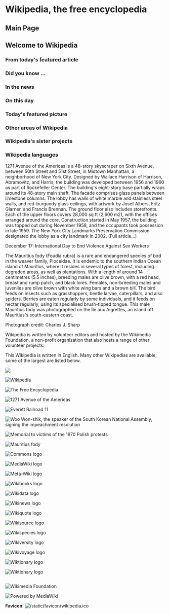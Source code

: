 # Wikipedia, the free encyclopedia

## Main Page

## Welcome to Wikipedia

### From today's featured article

### Did you know ...

### In the news

### On this day

### Today's featured picture

### Other areas of Wikipedia

### Wikipedia's sister projects

### Wikipedia languages

1271 Avenue of the Americas is a 48-story skyscraper on Sixth Avenue, between 50th Street and 51st Street, in Midtown Manhattan, a neighborhood of New York City. Designed by Wallace Harrison of Harrison, Abramovitz, and Harris, the building was developed between 1956 and 1960 as part of Rockefeller Center. The building's eight-story base partially wraps around its 48-story main shaft. The facade comprises glass panels between limestone columns. The lobby has walls of white marble and stainless steel walls, and red-burgundy glass ceilings, with artwork by Josef Albers, Fritz Glarner, and Francis Brennan. The ground floor also includes storefronts. Each of the upper floors covers 28,000 sq ft (2,600 m2), with the offices arranged around the core. Construction started in May 1957, the building was topped out during November 1958, and the occupants took possession in late 1959. The New York City Landmarks Preservation Commission designated the lobby as a city landmark in 2002. (Full article...)

December 17: International Day to End Violence Against Sex Workers

The Mauritius fody (Foudia rubra) is a rare and endangered species of bird in the weaver family, Ploceidae. It is endemic to the southern Indian Ocean island of Mauritius, where it resides in several types of forest, including degraded areas, as well as plantations. With a length of around 14 centimetres (5.5 inches), breeding males are olive brown, with a red head, breast and rump patch, and black lores. Females, non-breeding males and juveniles are olive brown with white wing bars and a brown bill. The bird feeds on insects such as grasshoppers, beetle larvae, caterpillars, and also spiders. Berries are eaten regularly by some individuals, and it feeds on nectar regularly, using its specialised brush-tipped tongue. This male Mauritius fody was photographed on the Île aux Aigrettes, an island off Mauritius's south-eastern coast.

Photograph credit: Charles J. Sharp

Wikipedia is written by volunteer editors and hosted by the Wikimedia Foundation, a non-profit organization that also hosts a range of other volunteer projects:

This Wikipedia is written in English. Many other Wikipedias are available; some of the largest are listed below.

![](/static/images/icons/wikipedia.png)

![Wikipedia](/static/images/mobile/copyright/wikipedia-wordmark-en.svg)

![The Free Encyclopedia](/static/images/mobile/copyright/wikipedia-tagline-en.svg)

![1271 Avenue of the Americas](//upload.wikimedia.org/wikipedia/commons/thumb/6/6f/From_the_QM5_td_%282022-09-12%29_006_-_1271_Avenue_of_the_Americas.jpg/114px-From_the_QM5_td_%282022-09-12%29_006_-_1271_Avenue_of_the_Americas.jpg)

![Everett Railroad 11](//upload.wikimedia.org/wikipedia/commons/thumb/9/90/Narragansett_Pier_Railroad_11.jpg/182px-Narragansett_Pier_Railroad_11.jpg)

![Woo Won-shik, the speaker of the South Korean National Assembly, signing the impeachment resolution](//upload.wikimedia.org/wikipedia/commons/thumb/a/a2/.jpg/.jpg)

![Memorial to victims of the 1970 Polish protests](//upload.wikimedia.org/wikipedia/commons/thumb/1/1c/Grudzien_1970_pomnik_w_Gdyni_k.jpg/167px-Grudzien_1970_pomnik_w_Gdyni_k.jpg)

![Mauritius fody](//upload.wikimedia.org/wikipedia/commons/thumb/c/ca/Mauritius_fody_%28Foudia_rubra%29_male_2.jpg/400px-Mauritius_fody_%28Foudia_rubra%29_male_2.jpg)

![Commons logo](//upload.wikimedia.org/wikipedia/en/thumb/4/4a/Commons-logo.svg/31px-Commons-logo.svg.png)

![MediaWiki logo](//upload.wikimedia.org/wikipedia/commons/thumb/a/a6/MediaWiki-2020-icon.svg/35px-MediaWiki-2020-icon.svg.png)

![Meta-Wiki logo](//upload.wikimedia.org/wikipedia/commons/thumb/7/75/Wikimedia_Community_Logo.svg/35px-Wikimedia_Community_Logo.svg.png)

![Wikibooks logo](//upload.wikimedia.org/wikipedia/commons/thumb/f/fa/Wikibooks-logo.svg/35px-Wikibooks-logo.svg.png)

![Wikidata logo](//upload.wikimedia.org/wikipedia/commons/thumb/f/ff/Wikidata-logo.svg/47px-Wikidata-logo.svg.png)

![Wikinews logo](//upload.wikimedia.org/wikipedia/commons/thumb/2/24/Wikinews-logo.svg/51px-Wikinews-logo.svg.png)

![Wikiquote logo](//upload.wikimedia.org/wikipedia/commons/thumb/f/fa/Wikiquote-logo.svg/35px-Wikiquote-logo.svg.png)

![Wikisource logo](//upload.wikimedia.org/wikipedia/commons/thumb/4/4c/Wikisource-logo.svg/35px-Wikisource-logo.svg.png)

![Wikispecies logo](//upload.wikimedia.org/wikipedia/commons/thumb/d/df/Wikispecies-logo.svg/35px-Wikispecies-logo.svg.png)

![Wikiversity logo](//upload.wikimedia.org/wikipedia/commons/thumb/0/0b/Wikiversity_logo_2017.svg/41px-Wikiversity_logo_2017.svg.png)

![Wikivoyage logo](//upload.wikimedia.org/wikipedia/commons/thumb/d/dd/Wikivoyage-Logo-v3-icon.svg/35px-Wikivoyage-Logo-v3-icon.svg.png)

![Wiktionary logo](//upload.wikimedia.org/wikipedia/en/thumb/0/06/Wiktionary-logo-v2.svg/35px-Wiktionary-logo-v2.svg.png)

![Wiktionary logo](//upload.wikimedia.org/wikipedia/commons/thumb/e/ec/Wiktionary-logo.svg/41px-Wiktionary-logo.svg.png)

![]()

![Wikimedia Foundation](/static/images/footer/wikimedia-button.svg)

![Powered by MediaWiki](/w/resources/assets/poweredby_mediawiki.svg)

**Favicon**: ![/static/favicon/wikipedia.ico](/static/favicon/wikipedia.ico)

